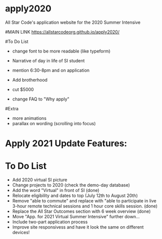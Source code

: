 # apply2020
All Star Code's application website for the 2020 Summer Intensive

#MAIN LINK
https://allstarcodeorg.github.io/apply2020/

#To Do List
- change font to be more readable (like typeform)
<!-- https://www.dyslexiefont.com/en/typeface/ -->
- Narrative of day in life of SI student
- mention 6:30-8pm and on application

- Add brotherhood
- cut $5000
- change FAQ to "Why apply"

#Extra
- more animations
- parallax on wording (scrolling into focus)

# Apply 2021 Update Features:
# To Do List
- Add 2020 virtual SI picture
- Change projects to 2020 (check the demo-day database)
- Add the word "Virtual" in front of SI (done)
- Relocate eligibility and dates to top (July 12th to August 20th)
- Remove "able to commute" and replace with "able to participate in live 3-hour remote technical sessions and 1 hour core skills session. (done)
- Replace the All Star Outcomes section with 6 week overview (done)
- Move "App. for 2021 Virtual Summer Intensive" further down...
- Include two-part application process
- Improve site responsivess and have it look the same on different devices!


